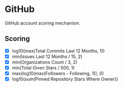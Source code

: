 # GitHub

GitHub account scoring mechanism.

## Scoring

- [x] log10(max(Total Commits Last 12 Months, 1))
- [x] min(Issues Last 12 Months / 15, 2)
- [x] min(Organizations Count / 3, 2)
- [x] min(Total Given Stars / 500, 1)
- [x] max(log10(max(Followers - Following, 1)), 0)
- [x] log10(sum(Pinned Repository Stars Where Owner))
